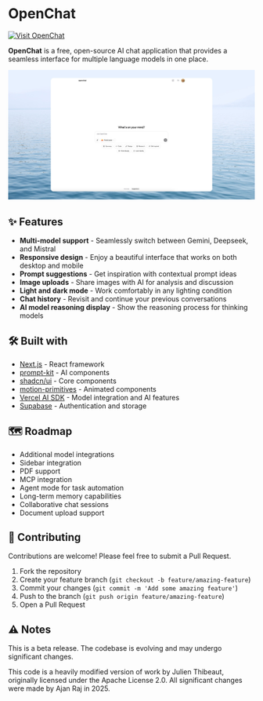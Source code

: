 # OpenChat

[![Visit OpenChat](https://img.shields.io/badge/Visit-OpenChat-blue)](https://chat.ajanraj.com)

**OpenChat** is a free, open-source AI chat application that provides a seamless interface for multiple language models in one place.

![OpenChat screenshot](./public/cover_openchat.jpg)

## ✨ Features

- **Multi-model support** - Seamlessly switch between Gemini, Deepseek, and Mistral
- **Responsive design** - Enjoy a beautiful interface that works on both desktop and mobile
- **Prompt suggestions** - Get inspiration with contextual prompt ideas
- **Image uploads** - Share images with AI for analysis and discussion
- **Light and dark mode** - Work comfortably in any lighting condition
- **Chat history** - Revisit and continue your previous conversations
- **AI model reasoning display** - Show the reasoning process for thinking models

## 🛠️ Built with

- [Next.js](https://nextjs.org) - React framework
- [prompt-kit](https://prompt-kit.com/) - AI components
- [shadcn/ui](https://ui.shadcn.com) - Core components
- [motion-primitives](https://motion-primitives.com) - Animated components
- [Vercel AI SDK](https://vercel.com/blog/introducing-the-vercel-ai-sdk) - Model integration and AI features
- [Supabase](https://supabase.com) - Authentication and storage

## 🗺️ Roadmap

- Additional model integrations
- Sidebar integration
- PDF support
- MCP integration
- Agent mode for task automation
- Long-term memory capabilities
- Collaborative chat sessions
- Document upload support

## 🤝 Contributing

Contributions are welcome! Please feel free to submit a Pull Request.

1. Fork the repository
2. Create your feature branch (`git checkout -b feature/amazing-feature`)
3. Commit your changes (`git commit -m 'Add some amazing feature'`)
4. Push to the branch (`git push origin feature/amazing-feature`)
5. Open a Pull Request

## ⚠️ Notes

This is a beta release. The codebase is evolving and may undergo significant changes.

This code is a heavily modified version of work by Julien Thibeaut, originally licensed under the Apache License 2.0.
All significant changes were made by Ajan Raj in 2025.